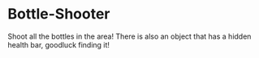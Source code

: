 # Bottle-Shooter
Shoot all the bottles in the area! There is also an object that has a hidden health bar, goodluck finding it!
